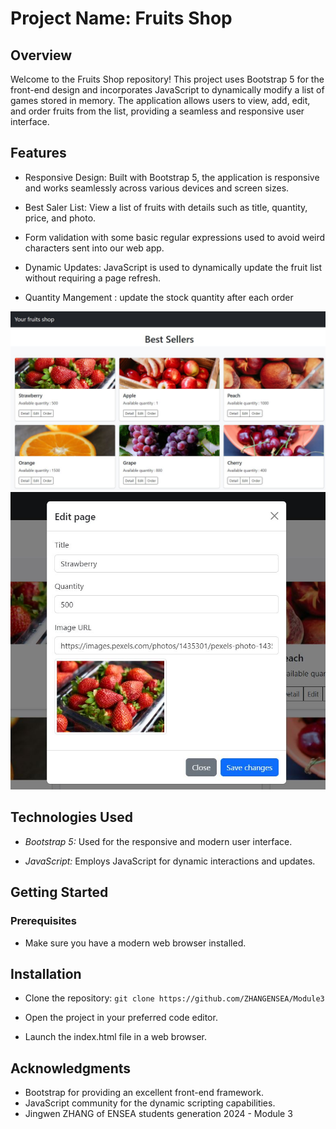 # Project Name: Fruits Shop

## Overview

Welcome to the Fruits Shop repository! This project uses Bootstrap 5 for the front-end design and incorporates JavaScript to dynamically modify a list of games stored in memory. The application allows users to view, add, edit, and order fruits from the list, providing a seamless and responsive user interface.

## Features

- Responsive Design: Built with Bootstrap 5, the application is responsive and works seamlessly across various devices and screen sizes.

- Best Saler List: View a list of fruits with details such as title, quantity, price, and photo.

- Form validation with some basic regular expressions used to avoid weird characters sent into our web app.

- Dynamic Updates: JavaScript is used to dynamically update the fruit list without requiring a page refresh.

- Quantity Mangement : update the stock quantity after each order 

![Fruits Shop](screenshot.jpg)
![Fruits Shop](screenshot-2.jpg)

## Technologies Used

- _Bootstrap 5:_ Used for the responsive and modern user interface.

- _JavaScript:_ Employs JavaScript for dynamic interactions and updates.

## Getting Started

### Prerequisites

- Make sure you have a modern web browser installed.

## Installation

- Clone the repository:
  `git clone https://github.com/ZHANGENSEA/Module3`
- Open the project in your preferred code editor.

- Launch the index.html file in a web browser.

## Acknowledgments

- Bootstrap for providing an excellent front-end framework.
- JavaScript community for the dynamic scripting capabilities.
- Jingwen ZHANG of ENSEA students generation 2024 - Module 3
